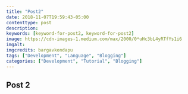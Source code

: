 ```yaml
---
title: "Post2"
date: 2018-11-07T19:59:43-05:00
contenttype: post
description:
keywords: [keyword-for-post2, keyword-for-post2]
image: https://cdn-images-1.medium.com/max/2000/0*uHc3bL4yRTfYs1i6
imgalt:
imgcredits: bargavkondapu
tags: ["Development", "Language", "Blogging"]
categories: ["Development", "Tutorial", "Blogging"]
---
```

[comment]: # ( Post include personal views, articles, tutorials. )

## Post 2
